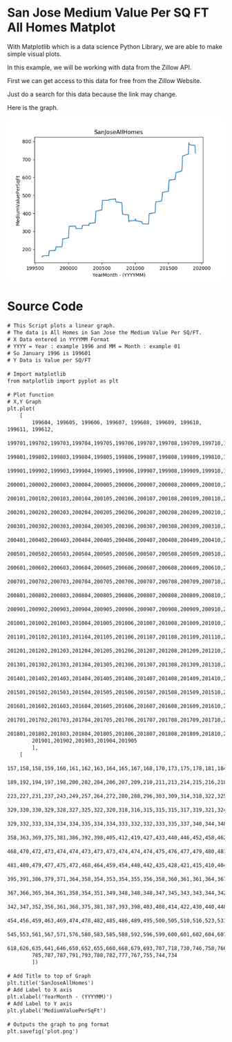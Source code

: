# San Jose Medium Value Per SQ FT All Homes Matplot

With Matplotlib which is a data science Python Library, we are able to make simple visual plots.

In this example, we will be working with data from the Zillow API.

First we can get access to this data for free from the Zillow Website.

Just do a search for this data because the link may change.

Here is the graph.

![graph](plot.png)

# Source Code

    # This Script plots a linear graph.
    # The data is All Homes in San Jose the Medium Value Per SQ/FT.
    # X Data entered in YYYYMM Format 
    # YYYY = Year : example 1996 and MM = Month : example 01
    # So January 1996 is 199601
    # Y Data is Value per SQ/FT

    # Import matplotlib 
    from matplotlib import pyplot as plt

    # Plot function
    # X,Y Graph
    plt.plot(
        [
            199604, 199605, 199606, 199607, 199608, 199609, 199610, 199611, 199612,
            199701,199702,199703,199704,199705,199706,199707,199708,199709,199710,199711,199712,
            199801,199802,199803,199804,199805,199806,199807,199808,199809,199810,199811,199812,
            199901,199902,199903,199904,199905,199906,199907,199908,199909,199910,199911,199912,
            200001,200002,200003,200004,200005,200006,200007,200008,200009,200010,200011,200012,
            200101,200102,200103,200104,200105,200106,200107,200108,200109,200110,200111,200112,
            200201,200202,200203,200204,200205,200206,200207,200208,200209,200210,200211,200212,
            200301,200302,200303,200304,200305,200306,200307,200308,200309,200310,200311,200312,
            200401,200402,200403,200404,200405,200406,200407,200408,200409,200410,200411,200412,
            200501,200502,200503,200504,200505,200506,200507,200508,200509,200510,200511,200512,
            200601,200602,200603,200604,200605,200606,200607,200608,200609,200610,200611,200612,
            200701,200702,200703,200704,200705,200706,200707,200708,200709,200710,200711,200712,
            200801,200802,200803,200804,200805,200806,200807,200808,200809,200810,200811,200812,
            200901,200902,200903,200904,200905,200906,200907,200908,200909,200910,200911,200912,
            201001,201002,201003,201004,201005,201006,201007,201008,201009,201010,201011,201012,
            201101,201102,201103,201104,201105,201106,201107,201108,201109,201110,201111,201112,
            201201,201202,201203,201204,201205,201206,201207,201208,201209,201210,201211,201212,
            201301,201302,201303,201304,201305,201306,201307,201308,201309,201310,201311,201312,
            201401,201402,201403,201404,201405,201406,201407,201408,201409,201410,201411,201412,
            201501,201502,201503,201504,201505,201506,201507,201508,201509,201510,201511,201512,
            201601,201602,201603,201604,201605,201606,201607,201608,201609,201610,201611,201612,
            201701,201702,201703,201704,201705,201706,201707,201708,201709,201710,201711,201712,
            201801,201802,201803,201804,201805,201806,201807,201808,201809,201810,201811,201812,
            201901,201902,201903,201904,201905
            ], 
        [
            157,158,158,159,160,161,162,163,164,165,167,168,170,173,175,178,181,184,187,
            189,192,194,197,198,200,202,204,206,207,209,210,211,213,214,215,216,218,221,
            223,227,231,237,243,249,257,264,272,280,288,296,303,309,314,318,322,325,328,
            329,330,330,329,328,327,325,322,320,318,316,315,315,315,317,319,321,324,327,
            329,332,333,334,334,334,335,334,334,333,332,332,333,335,337,340,344,348,353,
            358,363,369,375,381,386,392,398,405,412,419,427,433,440,446,452,458,462,466,
            468,470,472,473,474,474,473,473,473,474,474,474,475,476,477,479,480,481,481,
            481,480,479,477,475,472,468,464,459,454,448,442,435,428,421,415,410,404,399,
            395,391,386,379,371,364,358,354,353,354,355,356,358,360,361,361,364,367,368,
            367,366,365,364,361,358,354,351,349,348,348,348,347,345,343,343,344,342,340,
            342,347,352,356,361,368,375,381,387,393,398,403,408,414,422,430,440,448,451,
            454,456,459,463,469,474,478,482,485,486,489,495,500,505,510,516,523,531,538,
            545,553,561,567,571,576,580,583,585,588,592,596,599,600,601,602,604,607,612,
            618,626,635,641,646,650,652,655,660,668,679,693,707,718,730,746,758,766,777,
            785,787,787,791,793,788,782,777,767,755,744,734
            ])

    # Add Title to top of Graph
    plt.title('SanJoseAllHomes')
    # Add Label to X axis
    plt.xlabel('YearMonth - (YYYYMM)')
    # Add Label to Y axis
    plt.ylabel('MediumValuePerSqFt')

    # Outputs the graph to png format
    plt.savefig('plot.png')